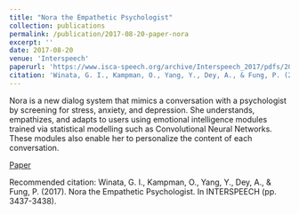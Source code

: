 ```yaml
---
title: "Nora the Empathetic Psychologist"
collection: publications
permalink: /publication/2017-08-20-paper-nora
excerpt: ''
date: 2017-08-20
venue: 'Interspeech'
paperurl: 'https://www.isca-speech.org/archive/Interspeech_2017/pdfs/2050.PDF'
citation: 'Winata, G. I., Kampman, O., Yang, Y., Dey, A., & Fung, P. (2017). Nora the Empathetic Psychologist. In INTERSPEECH (pp. 3437-3438).'
---
```

Nora is a new dialog system that mimics a conversation with a psychologist by screening for stress, anxiety, and depression. She understands, empathizes, and adapts to users using emotional intelligence modules trained via statistical modelling such as Convolutional Neural Networks. These modules also enable her to personalize the content of each conversation.

[Paper](https://www.isca-speech.org/archive/Interspeech_2017/pdfs/2050.PDF)

Recommended citation: Winata, G. I., Kampman, O., Yang, Y., Dey, A., & Fung, P. (2017). Nora the Empathetic Psychologist. In INTERSPEECH (pp. 3437-3438).